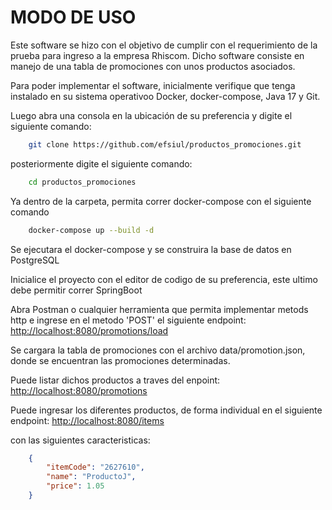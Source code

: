 # MODO DE USO

Este software se hizo con el objetivo de cumplir con el requerimiento de la prueba para ingreso a la empresa Rhiscom. Dicho software consiste en manejo de una tabla de promociones con unos productos asociados.

Para poder implementar el software, inicialmente verifique que tenga instalado en su sistema operativoo Docker, docker-compose, Java 17 y Git.

Luego abra una consola en la ubicación de su preferencia y digite el siguiente comando:

```bash
    git clone https://github.com/efsiul/productos_promociones.git
```

posteriormente digite el siguiente comando:

```bash
    cd productos_promociones
```

Ya dentro de la carpeta, permita correr docker-compose con el siguiente comando

```bash
    docker-compose up --build -d 
```

Se ejecutara el docker-compose y se construira la base de datos en PostgreSQL

Inicialice el proyecto con el editor de codigo de su preferencia, este ultimo debe permitir correr SpringBoot

Abra Postman o cualquier herramienta que permita implementar metods http e ingrese en el metodo 'POST' el siguiente endpoint:
    <http://localhost:8080/promotions/load>

Se cargara la tabla de promociones con el archivo data/promotion.json, donde se encuentran las promociones determinadas.

Puede listar dichos productos a traves del enpoint:
    <http://localhost:8080/promotions>


Puede ingresar los diferentes productos, de forma individual en el siguiente endpoint:
    <http://localhost:8080/items>

con las siguientes caracteristicas:

```json
    {
        "itemCode": "2627610",
        "name": "ProductoJ",
        "price": 1.05
    }
```

